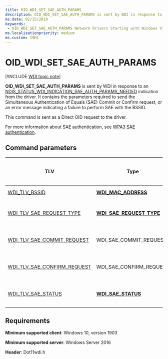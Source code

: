```yaml
---
title: OID_WDI_SET_SAE_AUTH_PARAMS
description: OID_WDI_SET_SAE_AUTH_PARAMS is sent by WDI in response to an NDIS_STATUS_WDI_INDICATION_SAE_AUTH_PARAMS_NEEDED indication from the driver. It contains the parameters required to send the Simultaneous Authentication of Equals (SAE) Commit or Confirm request, or an error message indicating a failure to perform SAE with the BSSID.
ms.date: 02/15/2019
keywords:
 - OID_WDI_SET_SAE_AUTH_PARAMS Network Drivers Starting with Windows Vista
ms.localizationpriority: medium
ms.custom: 19H1
---
```


# OID_WDI_SET_SAE_AUTH_PARAMS

[!INCLUDE [WDI topic note](../includes/wdi-version-warning.md)]

**OID_WDI_SET_SAE_AUTH_PARAMS** is sent by WDI in response to an [NDIS_STATUS_WDI_INDICATION_SAE_AUTH_PARAMS_NEEDED](ndis-status-wdi-indication-sae-auth-params-needed.md) indication from the driver. It contains the parameters required to send the Simultaneous Authentication of Equals (SAE) Commit or Confirm request, or an error message indicating a failure to perform SAE with the BSSID. 

This command is sent as a Direct OID request to the driver.

For more information about SAE authentication, see [WPA3 SAE authentication](wpa3-sae-authentication.md).

## Command parameters

| TLV | Type | Multiple TLV instances allowed | Optional | Description |
| --- | --- | --- | --- | --- |
| [WDI_TLV_BSSID](wdi-tlv-bssid.md) | [**WDI_MAC_ADDRESS**](/windows-hardware/drivers/ddi/dot11wdi/ns-dot11wdi-_wdi_mac_address) |  |  | The BSSID of the AP. |
| [WDI_TLV_SAE_REQUEST_TYPE](wdi-tlv-sae-request-type.md) | [**WDI_SAE_REQUEST_TYPE**](/windows-hardware/drivers/ddi/wditypes/ne-wditypes-_wdi_sae_request_type) |   |   | The type of SAE request frame to send to the BSSID. |
| [WDI_TLV_SAE_COMMIT_REQUEST](wdi-tlv-sae-commit-request.md) | WDI_SAE_COMMIT_REQUEST |  | X | The SAE Commit request parameters. |
| [WDI_TLV_SAE_CONFIRM_REQUEST](wdi-tlv-sae-confirm-request.md) | WDI_SAE_CONFIRM_REQUEST |  | X | The SAE Confirm request parameters. |
| [WDI_TLV_SAE_STATUS](wdi-tlv-sae-status.md) | [**WDI_SAE_STATUS**](/windows-hardware/drivers/ddi/wditypes/ne-wditypes-_wdi_sae_status) |   | X | SAE authentication failure error status. |

## Requirements

**Minimum supported client**: Windows 10, version 1903

**Minimum supported server**: Windows Server 2016

**Header**: Dot11wdi.h
